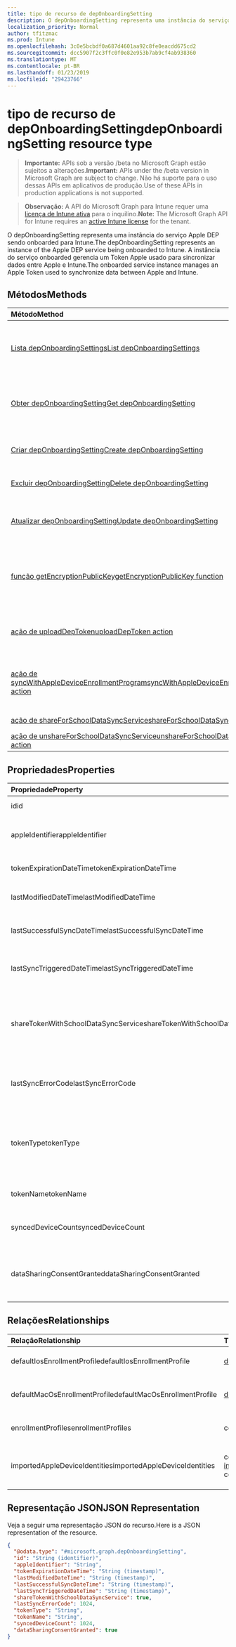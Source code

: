 ```yaml
---
title: tipo de recurso de depOnboardingSetting
description: O depOnboardingSetting representa uma instância do serviço Apple DEP sendo onboarded para Intune. A instância do serviço onboarded gerencia um Token Apple usado para sincronizar dados entre Apple e Intune.
localization_priority: Normal
author: tfitzmac
ms.prod: Intune
ms.openlocfilehash: 3c0e5bcbdf0a687d4601aa92c8fe0eacdd675cd2
ms.sourcegitcommit: dcc5907f2c3ffc0f0e82e953b7ab9cf4ab938360
ms.translationtype: MT
ms.contentlocale: pt-BR
ms.lasthandoff: 01/23/2019
ms.locfileid: "29423766"
---
```

# <a name="deponboardingsetting-resource-type"></a><span data-ttu-id="63b3f-104">tipo de recurso de depOnboardingSetting</span><span class="sxs-lookup"><span data-stu-id="63b3f-104">depOnboardingSetting resource type</span></span>

> <span data-ttu-id="63b3f-105">**Importante:** APIs sob a versão /beta no Microsoft Graph estão sujeitos a alterações.</span><span class="sxs-lookup"><span data-stu-id="63b3f-105">**Important:** APIs under the /beta version in Microsoft Graph are subject to change.</span></span> <span data-ttu-id="63b3f-106">Não há suporte para o uso dessas APIs em aplicativos de produção.</span><span class="sxs-lookup"><span data-stu-id="63b3f-106">Use of these APIs in production applications is not supported.</span></span>

> <span data-ttu-id="63b3f-107">**Observação:** A API do Microsoft Graph para Intune requer uma [licença de Intune ativa](https://go.microsoft.com/fwlink/?linkid=839381) para o inquilino.</span><span class="sxs-lookup"><span data-stu-id="63b3f-107">**Note:** The Microsoft Graph API for Intune requires an [active Intune license](https://go.microsoft.com/fwlink/?linkid=839381) for the tenant.</span></span>

<span data-ttu-id="63b3f-108">O depOnboardingSetting representa uma instância do serviço Apple DEP sendo onboarded para Intune.</span><span class="sxs-lookup"><span data-stu-id="63b3f-108">The depOnboardingSetting represents an instance of the Apple DEP service being onboarded to Intune.</span></span> <span data-ttu-id="63b3f-109">A instância do serviço onboarded gerencia um Token Apple usado para sincronizar dados entre Apple e Intune.</span><span class="sxs-lookup"><span data-stu-id="63b3f-109">The onboarded service instance manages an Apple Token used to synchronize data between Apple and Intune.</span></span>

## <a name="methods"></a><span data-ttu-id="63b3f-110">Métodos</span><span class="sxs-lookup"><span data-stu-id="63b3f-110">Methods</span></span>
|<span data-ttu-id="63b3f-111">Método</span><span class="sxs-lookup"><span data-stu-id="63b3f-111">Method</span></span>|<span data-ttu-id="63b3f-112">Tipo de retorno</span><span class="sxs-lookup"><span data-stu-id="63b3f-112">Return Type</span></span>|<span data-ttu-id="63b3f-113">Descrição</span><span class="sxs-lookup"><span data-stu-id="63b3f-113">Description</span></span>|
|:---|:---|:---|
|[<span data-ttu-id="63b3f-114">Lista depOnboardingSettings</span><span class="sxs-lookup"><span data-stu-id="63b3f-114">List depOnboardingSettings</span></span>](../api/intune-enrollment-deponboardingsetting-list.md)|<span data-ttu-id="63b3f-115">coleção [depOnboardingSetting](../resources/intune-enrollment-deponboardingsetting.md)</span><span class="sxs-lookup"><span data-stu-id="63b3f-115">[depOnboardingSetting](../resources/intune-enrollment-deponboardingsetting.md) collection</span></span>|<span data-ttu-id="63b3f-116">Lista as propriedades e os relacionamentos dos objetos [depOnboardingSetting](../resources/intune-enrollment-deponboardingsetting.md) .</span><span class="sxs-lookup"><span data-stu-id="63b3f-116">List properties and relationships of the [depOnboardingSetting](../resources/intune-enrollment-deponboardingsetting.md) objects.</span></span>|
|[<span data-ttu-id="63b3f-117">Obter depOnboardingSetting</span><span class="sxs-lookup"><span data-stu-id="63b3f-117">Get depOnboardingSetting</span></span>](../api/intune-enrollment-deponboardingsetting-get.md)|[<span data-ttu-id="63b3f-118">depOnboardingSetting</span><span class="sxs-lookup"><span data-stu-id="63b3f-118">depOnboardingSetting</span></span>](../resources/intune-enrollment-deponboardingsetting.md)|<span data-ttu-id="63b3f-119">Leia as propriedades e os relacionamentos do objeto [depOnboardingSetting](../resources/intune-enrollment-deponboardingsetting.md) .</span><span class="sxs-lookup"><span data-stu-id="63b3f-119">Read properties and relationships of the [depOnboardingSetting](../resources/intune-enrollment-deponboardingsetting.md) object.</span></span>|
|[<span data-ttu-id="63b3f-120">Criar depOnboardingSetting</span><span class="sxs-lookup"><span data-stu-id="63b3f-120">Create depOnboardingSetting</span></span>](../api/intune-enrollment-deponboardingsetting-create.md)|[<span data-ttu-id="63b3f-121">depOnboardingSetting</span><span class="sxs-lookup"><span data-stu-id="63b3f-121">depOnboardingSetting</span></span>](../resources/intune-enrollment-deponboardingsetting.md)|<span data-ttu-id="63b3f-122">Crie um novo objeto de [depOnboardingSetting](../resources/intune-enrollment-deponboardingsetting.md) .</span><span class="sxs-lookup"><span data-stu-id="63b3f-122">Create a new [depOnboardingSetting](../resources/intune-enrollment-deponboardingsetting.md) object.</span></span>|
|[<span data-ttu-id="63b3f-123">Excluir depOnboardingSetting</span><span class="sxs-lookup"><span data-stu-id="63b3f-123">Delete depOnboardingSetting</span></span>](../api/intune-enrollment-deponboardingsetting-delete.md)|<span data-ttu-id="63b3f-124">Nenhum</span><span class="sxs-lookup"><span data-stu-id="63b3f-124">None</span></span>|<span data-ttu-id="63b3f-125">Exclui um [depOnboardingSetting](../resources/intune-enrollment-deponboardingsetting.md).</span><span class="sxs-lookup"><span data-stu-id="63b3f-125">Deletes a [depOnboardingSetting](../resources/intune-enrollment-deponboardingsetting.md).</span></span>|
|[<span data-ttu-id="63b3f-126">Atualizar depOnboardingSetting</span><span class="sxs-lookup"><span data-stu-id="63b3f-126">Update depOnboardingSetting</span></span>](../api/intune-enrollment-deponboardingsetting-update.md)|[<span data-ttu-id="63b3f-127">depOnboardingSetting</span><span class="sxs-lookup"><span data-stu-id="63b3f-127">depOnboardingSetting</span></span>](../resources/intune-enrollment-deponboardingsetting.md)|<span data-ttu-id="63b3f-128">Atualize as propriedades de um objeto [depOnboardingSetting](../resources/intune-enrollment-deponboardingsetting.md) .</span><span class="sxs-lookup"><span data-stu-id="63b3f-128">Update the properties of a [depOnboardingSetting](../resources/intune-enrollment-deponboardingsetting.md) object.</span></span>|
|[<span data-ttu-id="63b3f-129">função getEncryptionPublicKey</span><span class="sxs-lookup"><span data-stu-id="63b3f-129">getEncryptionPublicKey function</span></span>](../api/intune-enrollment-deponboardingsetting-getencryptionpublickey.md)|<span data-ttu-id="63b3f-130">String</span><span class="sxs-lookup"><span data-stu-id="63b3f-130">String</span></span>|<span data-ttu-id="63b3f-131">Obtenha uma chave pública para usar para criptografar o programa de inscrição do dispositivo Apple token</span><span class="sxs-lookup"><span data-stu-id="63b3f-131">Get a public key to use to encrypt the Apple device enrollment program token</span></span>|
|[<span data-ttu-id="63b3f-132">ação de uploadDepToken</span><span class="sxs-lookup"><span data-stu-id="63b3f-132">uploadDepToken action</span></span>](../api/intune-enrollment-deponboardingsetting-uploaddeptoken.md)|<span data-ttu-id="63b3f-133">Nenhum</span><span class="sxs-lookup"><span data-stu-id="63b3f-133">None</span></span>|<span data-ttu-id="63b3f-134">Carrega um novo token do programa de inscrição do dispositivo</span><span class="sxs-lookup"><span data-stu-id="63b3f-134">Uploads a new Device Enrollment Program token</span></span>|
|[<span data-ttu-id="63b3f-135">ação de syncWithAppleDeviceEnrollmentProgram</span><span class="sxs-lookup"><span data-stu-id="63b3f-135">syncWithAppleDeviceEnrollmentProgram action</span></span>](../api/intune-enrollment-deponboardingsetting-syncwithappledeviceenrollmentprogram.md)|<span data-ttu-id="63b3f-136">Nenhum</span><span class="sxs-lookup"><span data-stu-id="63b3f-136">None</span></span>|<span data-ttu-id="63b3f-137">Sincroniza entre Intune e o programa de inscrição do dispositivo Apple</span><span class="sxs-lookup"><span data-stu-id="63b3f-137">Synchronizes between Apple Device Enrollment Program and Intune</span></span>|
|[<span data-ttu-id="63b3f-138">ação de shareForSchoolDataSyncService</span><span class="sxs-lookup"><span data-stu-id="63b3f-138">shareForSchoolDataSyncService action</span></span>](../api/intune-enrollment-deponboardingsetting-shareforschooldatasyncservice.md)|<span data-ttu-id="63b3f-139">Nenhum</span><span class="sxs-lookup"><span data-stu-id="63b3f-139">None</span></span>|<span data-ttu-id="63b3f-140">Ainda não documentado</span><span class="sxs-lookup"><span data-stu-id="63b3f-140">Not yet documented</span></span>|
|[<span data-ttu-id="63b3f-141">ação de unshareForSchoolDataSyncService</span><span class="sxs-lookup"><span data-stu-id="63b3f-141">unshareForSchoolDataSyncService action</span></span>](../api/intune-enrollment-deponboardingsetting-unshareforschooldatasyncservice.md)|<span data-ttu-id="63b3f-142">Nenhum</span><span class="sxs-lookup"><span data-stu-id="63b3f-142">None</span></span>|<span data-ttu-id="63b3f-143">Ainda não documentado</span><span class="sxs-lookup"><span data-stu-id="63b3f-143">Not yet documented</span></span>|

## <a name="properties"></a><span data-ttu-id="63b3f-144">Propriedades</span><span class="sxs-lookup"><span data-stu-id="63b3f-144">Properties</span></span>
|<span data-ttu-id="63b3f-145">Propriedade</span><span class="sxs-lookup"><span data-stu-id="63b3f-145">Property</span></span>|<span data-ttu-id="63b3f-146">Tipo</span><span class="sxs-lookup"><span data-stu-id="63b3f-146">Type</span></span>|<span data-ttu-id="63b3f-147">Descrição</span><span class="sxs-lookup"><span data-stu-id="63b3f-147">Description</span></span>|
|:---|:---|:---|
|<span data-ttu-id="63b3f-148">id</span><span class="sxs-lookup"><span data-stu-id="63b3f-148">id</span></span>|<span data-ttu-id="63b3f-149">Cadeia de caracteres</span><span class="sxs-lookup"><span data-stu-id="63b3f-149">String</span></span>|<span data-ttu-id="63b3f-150">O UUID do objeto.</span><span class="sxs-lookup"><span data-stu-id="63b3f-150">UUID for the object</span></span>|
|<span data-ttu-id="63b3f-151">appleIdentifier</span><span class="sxs-lookup"><span data-stu-id="63b3f-151">appleIdentifier</span></span>|<span data-ttu-id="63b3f-152">Cadeia de caracteres</span><span class="sxs-lookup"><span data-stu-id="63b3f-152">String</span></span>|<span data-ttu-id="63b3f-153">A ID do Apple usada para obter o token atual.</span><span class="sxs-lookup"><span data-stu-id="63b3f-153">The Apple ID used to obtain the current token.</span></span>|
|<span data-ttu-id="63b3f-154">tokenExpirationDateTime</span><span class="sxs-lookup"><span data-stu-id="63b3f-154">tokenExpirationDateTime</span></span>|<span data-ttu-id="63b3f-155">DateTimeOffset</span><span class="sxs-lookup"><span data-stu-id="63b3f-155">DateTimeOffset</span></span>|<span data-ttu-id="63b3f-156">Quando o token irá expirar.</span><span class="sxs-lookup"><span data-stu-id="63b3f-156">When the token will expire.</span></span>|
|<span data-ttu-id="63b3f-157">lastModifiedDateTime</span><span class="sxs-lookup"><span data-stu-id="63b3f-157">lastModifiedDateTime</span></span>|<span data-ttu-id="63b3f-158">DateTimeOffset</span><span class="sxs-lookup"><span data-stu-id="63b3f-158">DateTimeOffset</span></span>|<span data-ttu-id="63b3f-159">Quando o serviço foi onboarded.</span><span class="sxs-lookup"><span data-stu-id="63b3f-159">When the service was onboarded.</span></span>|
|<span data-ttu-id="63b3f-160">lastSuccessfulSyncDateTime</span><span class="sxs-lookup"><span data-stu-id="63b3f-160">lastSuccessfulSyncDateTime</span></span>|<span data-ttu-id="63b3f-161">DateTimeOffset</span><span class="sxs-lookup"><span data-stu-id="63b3f-161">DateTimeOffset</span></span>|<span data-ttu-id="63b3f-162">Quando o syned última do serviço com Intune</span><span class="sxs-lookup"><span data-stu-id="63b3f-162">When the service last syned with Intune</span></span>|
|<span data-ttu-id="63b3f-163">lastSyncTriggeredDateTime</span><span class="sxs-lookup"><span data-stu-id="63b3f-163">lastSyncTriggeredDateTime</span></span>|<span data-ttu-id="63b3f-164">DateTimeOffset</span><span class="sxs-lookup"><span data-stu-id="63b3f-164">DateTimeOffset</span></span>|<span data-ttu-id="63b3f-165">Quando o Intune solicitado último uma sincronização.</span><span class="sxs-lookup"><span data-stu-id="63b3f-165">When Intune last requested a sync.</span></span>|
|<span data-ttu-id="63b3f-166">shareTokenWithSchoolDataSyncService</span><span class="sxs-lookup"><span data-stu-id="63b3f-166">shareTokenWithSchoolDataSyncService</span></span>|<span data-ttu-id="63b3f-167">Boolean</span><span class="sxs-lookup"><span data-stu-id="63b3f-167">Boolean</span></span>|<span data-ttu-id="63b3f-168">Ou não o compartilhamento token do Dep está habilitado com o serviço de sincronização de dados da escola.</span><span class="sxs-lookup"><span data-stu-id="63b3f-168">Whether or not the Dep token sharing is enabled with the School Data Sync service.</span></span>|
|<span data-ttu-id="63b3f-169">lastSyncErrorCode</span><span class="sxs-lookup"><span data-stu-id="63b3f-169">lastSyncErrorCode</span></span>|<span data-ttu-id="63b3f-170">Int32</span><span class="sxs-lookup"><span data-stu-id="63b3f-170">Int32</span></span>|<span data-ttu-id="63b3f-171">Código de erro relatado pelo Apple durante a última sincronização dep.</span><span class="sxs-lookup"><span data-stu-id="63b3f-171">Error code reported by Apple during last dep sync.</span></span>|
|<span data-ttu-id="63b3f-172">tokenType</span><span class="sxs-lookup"><span data-stu-id="63b3f-172">tokenType</span></span>|[<span data-ttu-id="63b3f-173">depTokenType</span><span class="sxs-lookup"><span data-stu-id="63b3f-173">depTokenType</span></span>](../resources/intune-enrollment-deptokentype.md)|<span data-ttu-id="63b3f-174">Obtém ou define o tipo de Token do Dep.</span><span class="sxs-lookup"><span data-stu-id="63b3f-174">Gets or sets the Dep Token Type.</span></span> <span data-ttu-id="63b3f-175">Os valores possíveis são: `none`, `dep`, `appleSchoolManager`.</span><span class="sxs-lookup"><span data-stu-id="63b3f-175">Possible values are: `none`, `dep`, `appleSchoolManager`.</span></span>|
|<span data-ttu-id="63b3f-176">tokenName</span><span class="sxs-lookup"><span data-stu-id="63b3f-176">tokenName</span></span>|<span data-ttu-id="63b3f-177">String</span><span class="sxs-lookup"><span data-stu-id="63b3f-177">String</span></span>|<span data-ttu-id="63b3f-178">Nome amigável para o Token de Dep</span><span class="sxs-lookup"><span data-stu-id="63b3f-178">Friendly Name for Dep Token</span></span>|
|<span data-ttu-id="63b3f-179">syncedDeviceCount</span><span class="sxs-lookup"><span data-stu-id="63b3f-179">syncedDeviceCount</span></span>|<span data-ttu-id="63b3f-180">Int32</span><span class="sxs-lookup"><span data-stu-id="63b3f-180">Int32</span></span>|<span data-ttu-id="63b3f-181">Obtém sincronizados contagem de dispositivo</span><span class="sxs-lookup"><span data-stu-id="63b3f-181">Gets synced device count</span></span>|
|<span data-ttu-id="63b3f-182">dataSharingConsentGranted</span><span class="sxs-lookup"><span data-stu-id="63b3f-182">dataSharingConsentGranted</span></span>|<span data-ttu-id="63b3f-183">Boolean</span><span class="sxs-lookup"><span data-stu-id="63b3f-183">Boolean</span></span>|<span data-ttu-id="63b3f-184">Concedido consentimento para o compartilhamento de dados com Apple Dep Service</span><span class="sxs-lookup"><span data-stu-id="63b3f-184">Consent granted for data sharing with Apple Dep Service</span></span>|

## <a name="relationships"></a><span data-ttu-id="63b3f-185">Relações</span><span class="sxs-lookup"><span data-stu-id="63b3f-185">Relationships</span></span>
|<span data-ttu-id="63b3f-186">Relação</span><span class="sxs-lookup"><span data-stu-id="63b3f-186">Relationship</span></span>|<span data-ttu-id="63b3f-187">Tipo</span><span class="sxs-lookup"><span data-stu-id="63b3f-187">Type</span></span>|<span data-ttu-id="63b3f-188">Descrição</span><span class="sxs-lookup"><span data-stu-id="63b3f-188">Description</span></span>|
|:---|:---|:---|
|<span data-ttu-id="63b3f-189">defaultIosEnrollmentProfile</span><span class="sxs-lookup"><span data-stu-id="63b3f-189">defaultIosEnrollmentProfile</span></span>|[<span data-ttu-id="63b3f-190">depIOSEnrollmentProfile</span><span class="sxs-lookup"><span data-stu-id="63b3f-190">depIOSEnrollmentProfile</span></span>](../resources/intune-enrollment-depiosenrollmentprofile.md)|<span data-ttu-id="63b3f-191">IOS padrão perfil de inscrição</span><span class="sxs-lookup"><span data-stu-id="63b3f-191">Default iOS Enrollment Profile</span></span>|
|<span data-ttu-id="63b3f-192">defaultMacOsEnrollmentProfile</span><span class="sxs-lookup"><span data-stu-id="63b3f-192">defaultMacOsEnrollmentProfile</span></span>|[<span data-ttu-id="63b3f-193">depMacOSEnrollmentProfile</span><span class="sxs-lookup"><span data-stu-id="63b3f-193">depMacOSEnrollmentProfile</span></span>](../resources/intune-enrollment-depmacosenrollmentprofile.md)|<span data-ttu-id="63b3f-194">Perfil de inscrição MacOs padrão</span><span class="sxs-lookup"><span data-stu-id="63b3f-194">Default MacOs Enrollment Profile</span></span>|
|<span data-ttu-id="63b3f-195">enrollmentProfiles</span><span class="sxs-lookup"><span data-stu-id="63b3f-195">enrollmentProfiles</span></span>|<span data-ttu-id="63b3f-196">coleção [enrollmentProfile](../resources/intune-enrollment-enrollmentprofile.md)</span><span class="sxs-lookup"><span data-stu-id="63b3f-196">[enrollmentProfile](../resources/intune-enrollment-enrollmentprofile.md) collection</span></span>|<span data-ttu-id="63b3f-197">Os perfis de inscrição.</span><span class="sxs-lookup"><span data-stu-id="63b3f-197">The enrollment profiles.</span></span>|
|<span data-ttu-id="63b3f-198">importedAppleDeviceIdentities</span><span class="sxs-lookup"><span data-stu-id="63b3f-198">importedAppleDeviceIdentities</span></span>|<span data-ttu-id="63b3f-199">coleção [importedAppleDeviceIdentity](../resources/intune-enrollment-importedappledeviceidentity.md)</span><span class="sxs-lookup"><span data-stu-id="63b3f-199">[importedAppleDeviceIdentity](../resources/intune-enrollment-importedappledeviceidentity.md) collection</span></span>|<span data-ttu-id="63b3f-200">As identidades de dispositivo Apple importadas.</span><span class="sxs-lookup"><span data-stu-id="63b3f-200">The imported Apple device identities.</span></span>|

## <a name="json-representation"></a><span data-ttu-id="63b3f-201">Representação JSON</span><span class="sxs-lookup"><span data-stu-id="63b3f-201">JSON Representation</span></span>
<span data-ttu-id="63b3f-202">Veja a seguir uma representação JSON do recurso.</span><span class="sxs-lookup"><span data-stu-id="63b3f-202">Here is a JSON representation of the resource.</span></span>
<!-- {
  "blockType": "resource",
  "keyProperty": "id",
  "@odata.type": "microsoft.graph.depOnboardingSetting"
}
-->
``` json
{
  "@odata.type": "#microsoft.graph.depOnboardingSetting",
  "id": "String (identifier)",
  "appleIdentifier": "String",
  "tokenExpirationDateTime": "String (timestamp)",
  "lastModifiedDateTime": "String (timestamp)",
  "lastSuccessfulSyncDateTime": "String (timestamp)",
  "lastSyncTriggeredDateTime": "String (timestamp)",
  "shareTokenWithSchoolDataSyncService": true,
  "lastSyncErrorCode": 1024,
  "tokenType": "String",
  "tokenName": "String",
  "syncedDeviceCount": 1024,
  "dataSharingConsentGranted": true
}
```




